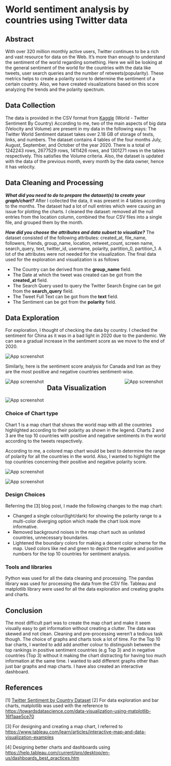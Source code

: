 # World sentiment analysis by countries using Twitter data

## Abstract
With over 320 million monthly active users, Twitter continues to be a rich and vast resource for data on the Web. It’s more than enough to understand the sentiment of the world regarding something. Here we will be looking at the general sentiment of the world for the countries with the data like tweets, user search queries and the number of retweets(popularity). These metrics helps to create a polarity score to determine the sentiment of a certain country. Also, we have created visualizations based on this score analyzing the trends and the polarity spectrum.

## Data Collection
The data is provided in the CSV format from [Kaggle](https://www.kaggle.com/wjia26/twittersentimentbycountry) (World - Twitter Sentiment By Country)
According to me, two of the main aspects of big data (Velocity and Volume) are present in my data in the following ways:
The Twitter World Sentiment dataset takes over 2.18 GB of storage of texts, links, and numbers. The dataset contains 4 tables of the four months July, August, September, and October of the year 2020. There is a total of 1242243 rows, 2677529 rows, 1411426 rows, and 1301271 rows in the tables respectively. This satisfies the Volume criteria.
Also, the dataset is updated with the data of the previous month, every month by the data owner, hence it has velocity. 

## Data Cleaning and Processing
***What did you need to do to prepare the dataset(s) to create your graph/chart?***
After I collected the data, it was present in 4 tables according to the months. The dataset had a lot of null entries which were causing an issue for plotting the charts. I cleaned the dataset: removed all the null entries from the location column, combined the four CSV files into a single file, and grouped them by the month.

***How did you choose the attributes and data subset to visualize?***
The dataset consisted of the following attributes: created_at, file_name, followers, friends, group_name, location, retweet_count, screen name, search_query, text, twitter_id, username, polarity, partition_0, partition_1. A lot of the attributes were not needed for the visualization. The final data used for the exploration and visualization is as follows
* The Country can be derived from the **group_name** field.
* The Date at which the tweet was created can be got from the **created_at** field.
* The Search Query used to query the Twitter Search Engine can be got from the **search_query** field.
* The Tweet Full Text can be got from the **text** field.
* The Sentiment can be got from the **polarity** field.

## Data Exploration
For exploration, I thought of checking the data by country. I checked the sentiment for China as it was in a bad light in 2020 due to the pandemic. We can see a gradual increase in the sentiment score as we move to the end of 2020.

<img src="CanadaSentimentAnalysis.jpg"
     alt="App screenshot"
     style="float: center; margin-right: 10px;" />

Similarly, here is the sentiment score analysis for Canada and Iran as they are the most positive and negative countries sentiment-wise.

<img src="ChinaSentimentAnalysis.jpg"
     alt="App screenshot"
     style="float: left; margin-right: 10px;" /> <img src="IranSentimentAnalysis.jpg"
     alt="App screenshot"
     style="float: right; margin-right: 10px;" />
     

## Data Visualization

<img src="MapWorldSentimentAnalysis.png"
     alt="App screenshot"
     style="float: center; margin-right: 10px;" />


### Choice of Chart type

Chart 1 is a map chart that shows the world map with all the countries highlighted according to their polarity as shown in the legend. Charts 2 and 3 are the top 10 countries with positive and negative sentiments in the world according to the tweets respectively.

According to me, a colored map chart would be best to determine the range of polarity for all the countries in the world. Also, I wanted to highlight the top countries concerning their positive and negative polarity score.


<img src="Top10CountriesWithPositiveSentiment.png"
     alt="App screenshot"
     style="float: center; margin-right: 10px;" />

<img src="Top10CountriesWithNegativeSentiment.png"
     alt="App screenshot"
     style="float: center; margin-right: 10px;" />

### Design Choices
Referring the [3] blog post, I made the following changes to the map chart:
- Changed a single colour(light/dark) for showing the polarity range to a multi-color diverging option which made the chart look more informative.
- Removed background noises in the map chart such as unlisted countries, unnecessary boundaries.
- Lightened the boundary colors for making a decent color scheme for the map.
Used colors like red and green to depict the negative and positive numbers for the top 10 countries for sentiment analysis.

### Tools and libraries
Python was used for all the data cleaning and processing. The pandas library was used for processing the data from the CSV file.
Tableau and matplotlib library were used for all the data exploration and creating graphs and charts.

## Conclusion
The most difficult part was to create the map chart and make it seem visually easy to get information without creating a clutter. The data was skewed and not clean. Cleaning and pre-processing weren’t a tedious task though. The choice of graphs and charts took a lot of time.
For the Top 10 bar charts, I wanted to add add another colour to distinguish between the top rankings in positive sentiment countries (e.g Top 3) and in negative countries (Top 3) without it making the chart distracting for having too much information at the same time. I wanted to add different graphs other than just bar graphs and map charts. I have also created an interactive dashboard.

## References
[1] [Twitter Sentiment by Country Dataset](https://www.kaggle.com/wjia26/twittersentimentbycountry)
[2] For data exploration and bar charts, matplotlib was used with the reference to 
https://towardsdatascience.com/data-visualization-using-matplotlib-16f1aae5ce70

[3] For designing and creating a map chart, I referred to 
https://www.tableau.com/learn/articles/interactive-map-and-data-visualization-examples

[4] Designing better charts and dashboards using
 https://help.tableau.com/current/pro/desktop/en-us/dashboards_best_practices.htm